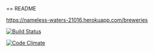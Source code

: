 == README

https://nameless-waters-21016.herokuapp.com/breweries

[![Build Status](https://travis-ci.org/Tontsu/ratebeer.png)](https://travis-ci.org/Tontsu/ratebeer)

[![Code Climate](https://codeclimate.com/github/Tontsu/ratebeer.png)](https://codeclimate.com/github/Tontsu/ratebeer)
